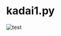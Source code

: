 # kadai1.py
![test](https://github.com/fukuurakokuki123/robosys2024/actions/workflows/test.yml/badge.svg)

